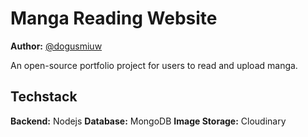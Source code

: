 # Manga Reading Website

**Author:** [@dogusmiuw](https://github.com/dogusmiuw)

An open-source portfolio project for users to read and upload manga.

## Techstack

**Backend:** Nodejs
**Database:** MongoDB
**Image Storage:** Cloudinary

